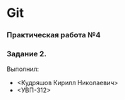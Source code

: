 # Git
### Практическая работа №4
### Задание 2.
Выполнил:
* <Кудряшов Кирилл Николаевич>
* <УВП-312>